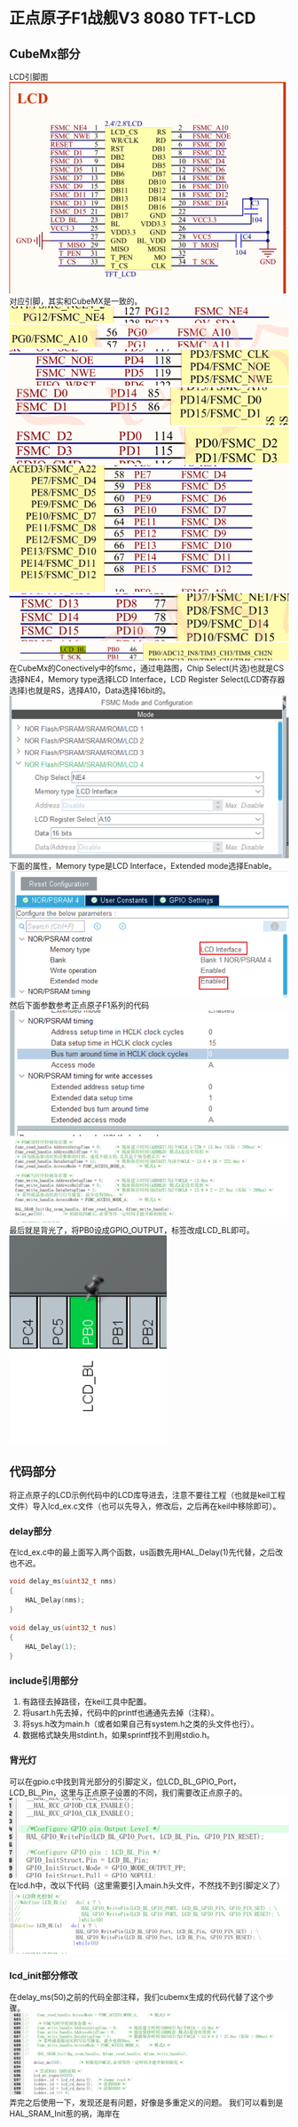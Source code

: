 # 正点原子F1战舰V3 8080 TFT-LCD
## CubeMx部分
LCD引脚图
![](img/Pasted%20image%2020250713105025.png)
对应引脚，其实和CubeMX是一致的。
![](img/Pasted%20image%2020250713105928.png)
![](img/Pasted%20image%2020250713105803.png)
![](img/Pasted%20image%2020250713105824.png)
![](img/Pasted%20image%2020250713105834.png)
![](img/Pasted%20image%2020250713105839.png)
![](img/Pasted%20image%2020250713105845.png)
![](img/Pasted%20image%2020250713105852.png)
![](img/Pasted%20image%2020250713113021.png)
在CubeMx的Conectively中的fsmc，通过电路图，Chip Select(片选)也就是CS选择NE4，Memory type选择LCD Interface，LCD Register Select(LCD寄存器选择)也就是RS，选择A10，Data选择16bit的。
![](img/Pasted%20image%2020250713124616.png)
下面的属性，Memory type是LCD Interface，Extended mode选择Enable。
![](img/Pasted%20image%2020250713125943.png)
然后下面参数参考正点原子F1系列的代码
![](img/Pasted%20image%2020250713130050.png)
![](img/Pasted%20image%2020250713130109.png)
最后就是背光了，将PB0设成GPIO_OUTPUT，标签改成LCD_BL即可。
![](img/Pasted%20image%2020250713130232.png)
## 代码部分
将正点原子的LCD示例代码中的LCD库导进去，注意不要往工程（也就是keil工程文件）导入lcd_ex.c文件（也可以先导入，修改后，之后再在keil中移除即可）。
### delay部分
在lcd_ex.c中的最上面写入两个函数，us函数先用HAL_Delay(1)先代替，之后改也不迟。
``` c
void delay_ms(uint32_t nms)
{
	HAL_Delay(nms);
}

void delay_us(uint32_t nus)
{
	HAL_Delay(1);
}
```
### include引用部分
1. 有路径去掉路径，在keil工具中配置。
2. 将usart.h先去掉，代码中的printf也通通先去掉（注释）。
3. 将sys.h改为main.h（或者如果自己有system.h之类的头文件也行）。
4. 数据格式缺失用stdint.h，如果sprintf找不到用stdio.h。
### 背光灯
可以在gpio.c中找到背光部分的引脚定义，位LCD_BL_GPIO_Port，LCD_BL_Pin，这里与正点原子设置的不同，我们需要改正点原子的。
![](img/Pasted%20image%2020250713131112.png)
在lcd.h中，改以下代码（这里需要引入main.h头文件，不然找不到引脚定义了）
![](img/Pasted%20image%2020250713131253.png)
### lcd_init部分修改
在delay_ms(50)之前的代码全部注释，我们cubemx生成的代码代替了这个步骤。
![](img/Pasted%20image%2020250713131501.png)
弄完之后使用一下，发现还是有问题，好像是多重定义的问题。
我们可以看到是HAL_SRAM_Init惹的祸，海岸在